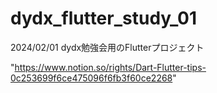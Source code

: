 # dydx_flutter_study_01

2024/02/01 dydx勉強会用のFlutterプロジェクト

"https://www.notion.so/rights/Dart-Flutter-tips-0c253699f6ce475096f6fb3f60ce2268"